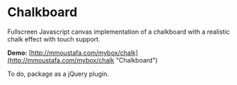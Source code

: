 # Chalkboard

Fullscreen Javascript canvas implementation of a chalkboard with a realistic chalk effect with touch support.

**Demo:** [http://mmoustafa.com/mybox/chalk](http://mmoustafa.com/mybox/chalk "Chalkboard")

To do, package as a jQuery plugin.
